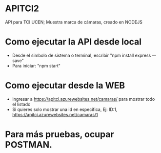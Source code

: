 # APITCI2
API para TCI UCEN; Muestra marca de cámaras, creado en NODEJS
# Como ejecutar la API desde local
- Desde el simbolo de sistema o terminal, escribir "npm install express --save"
- Para iniciar: "npm start"
# Como ejecutar desde la WEB
- Ingresar a https://apitci.azurewebsites.net/camaras/ para mostrar todo el listado
- Si quieres solo mostrar una id en especifica, Ej: ID:1, https://apitci.azurewebsites.net/camaras/1
# Para más pruebas, ocupar POSTMAN.
